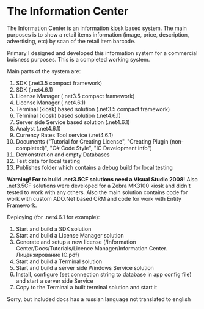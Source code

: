 # The Information Center
The Information Center is an information kiosk based system. The main purposes is to show a retail items information (image, price, description, advertising, etc) by scan of the retail item barcode.

Primary I designed and developed this information system for a commercial buisness purposes. This is a completed working system.

Main parts of the system are:
1. SDK (.net3.5 compact framework)
2. SDK (.net4.6.1)
3. License Manager (.net3.5 compact framework)
4. License Manager (.net4.6.1)
5. Terminal (kiosk) based solution (.net3.5 compact framework)
6. Terminal (kiosk) based solution (.net4.6.1)
7. Server side Service based solution (.net4.6.1)
8. Analyst (.net4.6.1)
9. Currency Rates Tool service (.net4.6.1)
10. Documents ("Tutorial for Creating License", "Creating Plugin (non-completed)", "C# Code Style", "IC Development info")
11. Demonstration and empty Databases
12. Test data for local testing
13. Publishes folder which contains a debug build for local testing

<b>Warning! For to build .net3.5CF solutions need a Visual Studio 2008!</b>
Also .net3.5CF solutions were developed for a Zebra MK3100 kiosk and didn't tested to work with any others.
Also the main solution contains code for work with custom ADO.Net based CRM and code for work with Entity Framework.

Deploying (for .net4.6.1 for example):
1. Start and build a SDK solution
2. Start and build a License Manager solution
3. Generate and setup a new license (/Information Center/Docs/Tutorials/Licence Manager/Information Center. Лицензирование IC.pdf)
3. Start and build a Terminal solution
4. Start and build a server side Windows Service solution
5. Install, configure (set connection string to database in app config file) and start a server side Service
6. Copy to the Terminal a built terminal solution and start it

Sorry, but included docs has a russian language not translated to english
